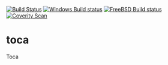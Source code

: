 [![Build Status](https://github.com/acafons/toca/workflows/CI/badge.svg)](https://github.com/acafons/toca/actions)
[![Windows Build status](https://ci.appveyor.com/api/projects/status/6r3o0cwo23ejb98g?svg=true)](https://ci.appveyor.com/project/acafons/toca)
[![FreeBSD Build status](https://api.cirrus-ci.com/github/acafons/toca.svg?branch=master)](https://cirrus-ci.com/github/acafons/toca)
[![Coverity Scan](https://img.shields.io/coverity/scan/23348.svg)](https://scan.coverity.com/projects/acafons-toca)
# toca
Toca
